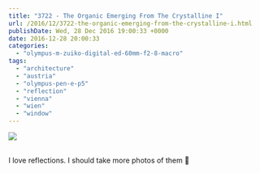 ```yaml
---
title: "3722 - The Organic Emerging From The Crystalline I"
url: /2016/12/3722-the-organic-emerging-from-the-crystalline-i.html
publishDate: Wed, 28 Dec 2016 19:00:33 +0000
date: 2016-12-28 20:00:33
categories: 
  - "olympus-m-zuiko-digital-ed-60mm-f2-8-macro"
tags: 
  - "architecture"
  - "austria"
  - "olympus-pen-e-p5"
  - "reflection"
  - "vienna"
  - "wien"
  - "window"
---
```

<div class="container">
<div class="center"><a target="_blank" href="https://d25zfm9zpd7gm5.cloudfront.net/1200x1200/2016/20160703_190120_lr.jpg"><img class="webfeedsFeaturedVisual" src="https://d25zfm9zpd7gm5.cloudfront.net/0600x0600/2016/20160703_190120_lr.jpg" /></a></div>
</div>
<br />

I love reflections. I should take more photos of them 🙂
